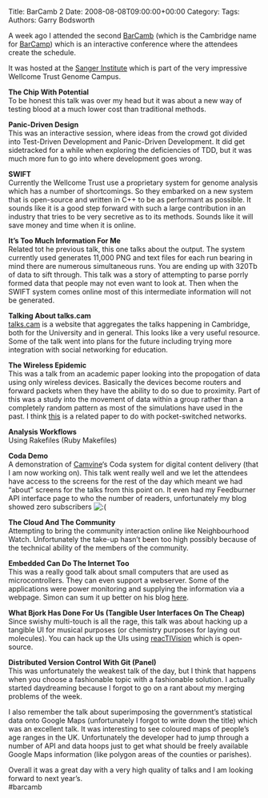 Title: BarCamb 2
Date: 2008-08-08T09:00:00+00:00
Category: 
Tags: 
Authors: Garry Bodsworth

A week ago I attended the second [BarCamb][1] (which is the Cambridge name for [BarCamp][2]) which is an interactive conference where the attendees create the schedule.

It was hosted at the [Sanger Institute][3] which is part of the very impressive Wellcome Trust Genome Campus.

**The Chip With Potential**  
To be honest this talk was over my head but it was about a new way of testing blood at a much lower cost than traditional methods.

**Panic-Driven Design**  
This was an interactive session, where ideas from the crowd got divided into Test-Driven Development and Panic-Driven Development. It did get sidetracked for a while when exploring the deficiencies of TDD, but it was much more fun to go into where development goes wrong.

**SWIFT**  
Currently the Wellcome Trust use a proprietary system for genome analysis which has a number of shortcomings. So they embarked on a new system that is open-source and written in C++ to be as performant as possible. It sounds like it is a good step forward with such a large contribution in an industry that tries to be very secretive as to its methods. Sounds like it will save money and time when it is online.

**It&#8217;s Too Much Information For Me**  
Related tot he previous talk, this one talks about the output. The system currently used generates 11,000 PNG and text files for each run bearing in mind there are numerous simultaneous runs. You are ending up with 320Tb of data to sift through. This talk was a story of attempting to parse porrly formed data that people may not even want to look at. Then when the SWIFT system comes online most of this intermediate information will not be generated.

**Talking About talks.cam**  
[talks.cam][4] is a website that aggregates the talks happening in Cambridge, both for the University and in general. This looks like a very useful resource. Some of the talk went into plans for the future including trying more integration with social networking for education.

**The Wireless Epidemic**  
This was a talk from an academic paper looking into the propogation of data using only wireless devices. Basically the devices become routers and forward packets when they have the ability to do so due to proximity. Part of this was a study into the movement of data within a group rather than a completely random pattern as most of the simulations have used in the past. I think [this][5] is a related paper to do with pocket-switched networks.

**Analysis Workflows**  
Using Rakefiles (Ruby Makefiles) 

**Coda Demo**  
A demonstration of [Camvine][6]&#8216;s Coda system for digital content delivery (that I am now working on). This talk went really well and we let the attendees have access to the screens for the rest of the day which meant we had &#8220;about&#8221; screens for the talks from this point on. It even had my Feedburner API interface page to who the number of readers, unfortunately my blog showed zero subscribers <img src='http://localhost:8888/wordpress/wp-includes/images/smilies/icon_sad.gif' alt=':(' class='wp-smiley' /> 

**The Cloud And The Community**  
Attempting to bring the community interaction online like Neighbourhood Watch. Unfortunately the take-up hasn&#8217;t been too high possibly because of the technical ability of the members of the community.

**Embedded Can Do The Internet Too**  
This was a really good talk about small computers that are used as microcontrollers. They can even support a webserver. Some of the applications were power monitoring and supplying the information via a webpage. Simon can sum it up better on his blog [here][7].

**What Bjork Has Done For Us (Tangible User Interfaces On The Cheap)**  
Since swishy multi-touch is all the rage, this talk was about hacking up a tangible UI for musical purposes (or chemistry purposes for laying out molecules). You can hack up the UIs using [reacTIVision][8] which is open-source.

**Distributed Version Control With Git (Panel)**  
This was unfortunately the weakest talk of the day, but I think that happens when you choose a fashionable topic with a fashionable solution. I actually started daydreaming because I forgot to go on a rant about my merging problems of the week.

I also remember the talk about superimposing the government&#8217;s statistical data onto Google Maps (unfortunately I forgot to write down the title) which was an excellent talk. It was interesting to see coloured maps of people&#8217;s age ranges in the UK. Unfortunately the developer had to jump through a number of API and data hoops just to get what should be freely available Google Maps information (like polygon areas of the counties or parishes).

Overall it was a great day with a very high quality of talks and I am looking forward to next year&#8217;s.  
#barcamb

 [1]: http://barcamp.org/BarCamb-2
 [2]: http://barcamp.org/
 [3]: http://www.sanger.ac.uk/
 [4]: http://talks.cam.ac.uk/
 [5]: http://conferences.sigcomm.org/sigcomm/2005/paper-HuiCha.pdf
 [6]: http://www.camvine.com
 [7]: http://mookstar.wordpress.com/2008/08/08/barcamb-2-embedded-can-do-the-internet-too/
 [8]: http://reactable.iua.upf.edu/?software